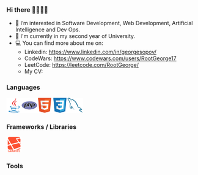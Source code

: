 ### Hi there 👋👋👋👋

- 👀 I’m interested in Software Development, Web Development, Artificial Intelligence and Dev Ops.
- 🌱 I'm currently in my second year of University.
- 💻 You can find more about me on:
  - Linkedin: https://www.linkedin.com/in/georgesopov/
  - CodeWars: https://www.codewars.com/users/RootGeorge17
  - LeetCode: https://leetcode.com/RootGeorge/
  - My CV: 

<h3 align="left">Languages</h3>
<p align="left" style="display: flex; flex-direction: row">
  <a>
    <img
      src="https://raw.githubusercontent.com/devicons/devicon/master/icons/java/java-original.svg"
      alt="Java"
      width="40"
      height="40"
    />
  </a>
  <a>
    <img
      src="https://raw.githubusercontent.com/devicons/devicon/master/icons/php/php-original.svg"
      alt="PHP"
      width="40"
      height="40"
    />
  </a>
  <a>
    <img
      src="https://raw.githubusercontent.com/devicons/devicon/master/icons/html5/html5-original.svg"
      alt="HTML5"
      width="40"
      height="40"
    />
  </a>
  <a>
    <img
      src="https://raw.githubusercontent.com/devicons/devicon/master/icons/css3/css3-original.svg"
      alt="CSS3"
      width="40"
      height="40"
    />
  </a>
    <a>
    <img
      src="https://raw.githubusercontent.com/devicons/devicon/master/icons/mysql/mysql-original.svg"
      alt="MYSQL"
      width="40"
      height="40"
    />
  </a>
</p>

<h3 align="left">Frameworks / Libraries</h3>
<p align="left" style="display: flex; flex-direction: row">
      <a>
    <img
      src="https://raw.githubusercontent.com/devicons/devicon/master/icons/laravel/laravel-plain-wordmark.svg"
      alt="LARAVEL"
      width="40"
      height="40"
    />
  </a>

</p>

<h3 align="left">Tools</h3>
<p align="left" style="display: flex; flex-direction: row">

</p>

